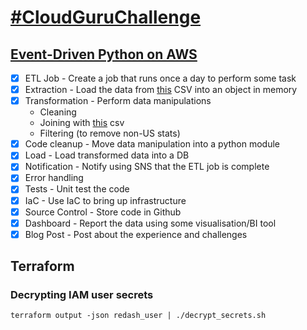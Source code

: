 # [#CloudGuruChallenge](https://acloudguru.com/blog/news/introducing-the-cloudguruchallenge)
## [Event-Driven Python on AWS](https://acloudguru.com/blog/engineering/cloudguruchallenge-python-aws-etl)

- [x] ETL Job - Create a job that runs once a day to perform some task
- [x] Extraction - Load the data from [this](https://github.com/nytimes/covid-19-data/blob/master/us.csv?opt_id=oeu1598130766489r0.9183835738508552) CSV into an object in memory
- [x] Transformation - Perform data manipulations
    - Cleaning
    - Joining with [this](https://raw.githubusercontent.com/datasets/covid-19/master/data/time-series-19-covid-combined.csv?opt_id=oeu1598130766489r0.9183835738508552) csv
    - Filtering (to remove non-US stats)
- [x] Code cleanup - Move data manipulation into a python module
- [x] Load - Load transformed data into a DB
- [x] Notification - Notify using SNS that the ETL job is complete
- [x] Error handling
- [x] Tests - Unit test the code
- [x] IaC - Use IaC to bring up infrastructure
- [x] Source Control - Store code in Github
- [x] Dashboard - Report the data using some visualisation/BI tool
- [x] Blog Post - Post about the experience and challenges

## Terraform

### Decrypting IAM user secrets

`terraform output -json redash_user | ./decrypt_secrets.sh`